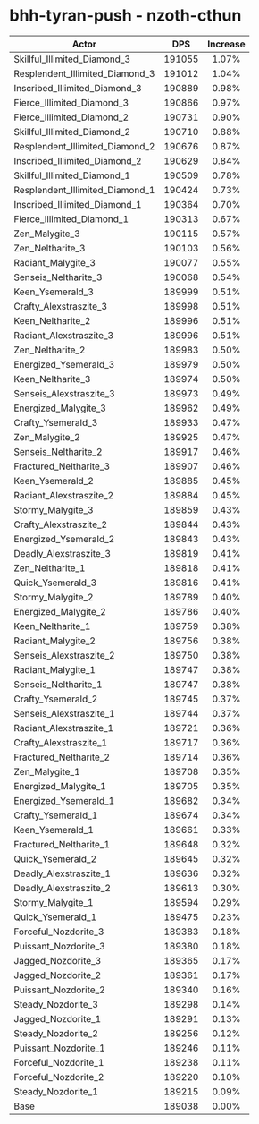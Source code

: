 # bhh-tyran-push - nzoth-cthun
| Actor | DPS | Increase |
|---|:---:|:---:|
|Skillful_Illimited_Diamond_3|191055|1.07%|
|Resplendent_Illimited_Diamond_3|191012|1.04%|
|Inscribed_Illimited_Diamond_3|190889|0.98%|
|Fierce_Illimited_Diamond_3|190866|0.97%|
|Fierce_Illimited_Diamond_2|190731|0.90%|
|Skillful_Illimited_Diamond_2|190710|0.88%|
|Resplendent_Illimited_Diamond_2|190676|0.87%|
|Inscribed_Illimited_Diamond_2|190629|0.84%|
|Skillful_Illimited_Diamond_1|190509|0.78%|
|Resplendent_Illimited_Diamond_1|190424|0.73%|
|Inscribed_Illimited_Diamond_1|190364|0.70%|
|Fierce_Illimited_Diamond_1|190313|0.67%|
|Zen_Malygite_3|190115|0.57%|
|Zen_Neltharite_3|190103|0.56%|
|Radiant_Malygite_3|190077|0.55%|
|Senseis_Neltharite_3|190068|0.54%|
|Keen_Ysemerald_3|189999|0.51%|
|Crafty_Alexstraszite_3|189998|0.51%|
|Keen_Neltharite_2|189996|0.51%|
|Radiant_Alexstraszite_3|189996|0.51%|
|Zen_Neltharite_2|189983|0.50%|
|Energized_Ysemerald_3|189979|0.50%|
|Keen_Neltharite_3|189974|0.50%|
|Senseis_Alexstraszite_3|189973|0.49%|
|Energized_Malygite_3|189962|0.49%|
|Crafty_Ysemerald_3|189933|0.47%|
|Zen_Malygite_2|189925|0.47%|
|Senseis_Neltharite_2|189917|0.46%|
|Fractured_Neltharite_3|189907|0.46%|
|Keen_Ysemerald_2|189885|0.45%|
|Radiant_Alexstraszite_2|189884|0.45%|
|Stormy_Malygite_3|189859|0.43%|
|Crafty_Alexstraszite_2|189844|0.43%|
|Energized_Ysemerald_2|189843|0.43%|
|Deadly_Alexstraszite_3|189819|0.41%|
|Zen_Neltharite_1|189818|0.41%|
|Quick_Ysemerald_3|189816|0.41%|
|Stormy_Malygite_2|189789|0.40%|
|Energized_Malygite_2|189786|0.40%|
|Keen_Neltharite_1|189759|0.38%|
|Radiant_Malygite_2|189756|0.38%|
|Senseis_Alexstraszite_2|189750|0.38%|
|Radiant_Malygite_1|189747|0.38%|
|Senseis_Neltharite_1|189747|0.38%|
|Crafty_Ysemerald_2|189745|0.37%|
|Senseis_Alexstraszite_1|189744|0.37%|
|Radiant_Alexstraszite_1|189721|0.36%|
|Crafty_Alexstraszite_1|189717|0.36%|
|Fractured_Neltharite_2|189714|0.36%|
|Zen_Malygite_1|189708|0.35%|
|Energized_Malygite_1|189705|0.35%|
|Energized_Ysemerald_1|189682|0.34%|
|Crafty_Ysemerald_1|189674|0.34%|
|Keen_Ysemerald_1|189661|0.33%|
|Fractured_Neltharite_1|189648|0.32%|
|Quick_Ysemerald_2|189645|0.32%|
|Deadly_Alexstraszite_1|189636|0.32%|
|Deadly_Alexstraszite_2|189613|0.30%|
|Stormy_Malygite_1|189594|0.29%|
|Quick_Ysemerald_1|189475|0.23%|
|Forceful_Nozdorite_3|189383|0.18%|
|Puissant_Nozdorite_3|189380|0.18%|
|Jagged_Nozdorite_3|189365|0.17%|
|Jagged_Nozdorite_2|189361|0.17%|
|Puissant_Nozdorite_2|189340|0.16%|
|Steady_Nozdorite_3|189298|0.14%|
|Jagged_Nozdorite_1|189291|0.13%|
|Steady_Nozdorite_2|189256|0.12%|
|Puissant_Nozdorite_1|189246|0.11%|
|Forceful_Nozdorite_1|189238|0.11%|
|Forceful_Nozdorite_2|189220|0.10%|
|Steady_Nozdorite_1|189215|0.09%|
|Base|189038|0.00%|
